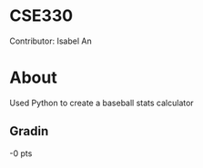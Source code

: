 # CSE330
Contributor: Isabel An

# About
Used Python to create a baseball stats calculator

## Gradin
-0 pts
